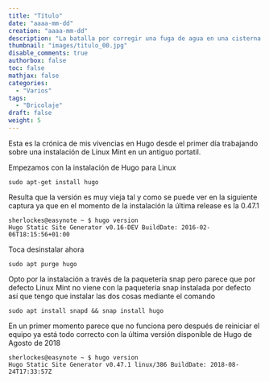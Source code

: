 ```yaml
---
title: "Título"
date: "aaaa-mm-dd"
creation: "aaaa-mm-dd"
description: "La batalla por corregir una fuga de agua en una cisterna Roca de doble pulsador."
thumbnail: "images/titulo_00.jpg"
disable_comments: true
authorbox: false
toc: false
mathjax: false
categories:
  - "Varios"
tags:
  - "Bricolaje"
draft: false
weight: 5
---
```

Esta es la crónica de mis vivencias en Hugo desde el primer día trabajando sobre una instalación de Linux Mint en un antiguo portatil.

Empezamos con la instalación de Hugo para Linux
```
sudo apt-get install hugo
```
Resulta que la versión es muy vieja tal y como se puede ver en la siguiente captura ya que en el momento de la instalación la última release es la 0.47.1
```
sherlockes@easynote ~ $ hugo version
Hugo Static Site Generator v0.16-DEV BuildDate: 2016-02-06T18:15:56+01:00
```

Toca desinstalar ahora

```
sudo apt purge hugo
```

Opto por la instalación a través de la paquetería snap pero parece que por defecto Linux Mint no viene con la paquetería snap instalada por defecto así que tengo que instalar las dos cosas mediante el comando
```
sudo apt install snapd && snap install hugo
```

En un primer momento parece que no funciona pero después de reiniciar el equipo ya está todo correcto con la última versión disponible de Hugo de Agosto de 2018

```
sherlockes@easynote ~ $ hugo version
Hugo Static Site Generator v0.47.1 linux/386 BuildDate: 2018-08-24T17:33:57Z
```

